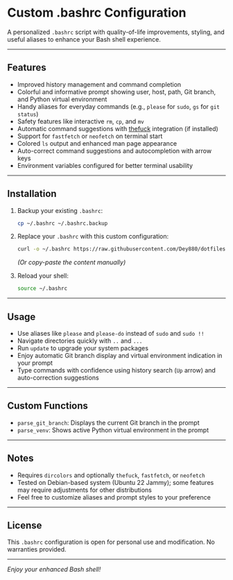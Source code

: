 # Custom .bashrc Configuration

A personalized `.bashrc` script with quality-of-life improvements, styling, and useful aliases to enhance your Bash shell experience.

---

## Features

- Improved history management and command completion
- Colorful and informative prompt showing user, host, path, Git branch, and Python virtual environment
- Handy aliases for everyday commands (e.g., `please` for `sudo`, `gs` for `git status`)
- Safety features like interactive `rm`, `cp`, and `mv`
- Automatic command suggestions with [thefuck](https://github.com/nvbn/thefuck) integration (if installed)
- Support for `fastfetch` or `neofetch` on terminal start
- Colored `ls` output and enhanced man page appearance
- Auto-correct command suggestions and autocompletion with arrow keys
- Environment variables configured for better terminal usability

---

## Installation

1. Backup your existing `.bashrc`:

   ```bash
   cp ~/.bashrc ~/.bashrc.backup
   ```

2. Replace your `.bashrc` with this custom configuration:

   ```bash
   curl -o ~/.bashrc https://raw.githubusercontent.com/Dey880/dotfiles/refs/heads/main/.bashrc
   ```

   *(Or copy-paste the content manually)*

3. Reload your shell:

   ```bash
   source ~/.bashrc
   ```

---

## Usage

- Use aliases like `please` and `please-do` instead of `sudo` and `sudo !!`
- Navigate directories quickly with `..` and `...`
- Run `update` to upgrade your system packages
- Enjoy automatic Git branch display and virtual environment indication in your prompt
- Type commands with confidence using history search (`Up` arrow) and auto-correction suggestions

---

## Custom Functions

- `parse_git_branch`: Displays the current Git branch in the prompt
- `parse_venv`: Shows active Python virtual environment in the prompt

---

## Notes

- Requires `dircolors` and optionally `thefuck`, `fastfetch`, or `neofetch`
- Tested on Debian-based system (Ubuntu 22 Jammy); some features may require adjustments for other distributions
- Feel free to customize aliases and prompt styles to your preference

---

## License

This `.bashrc` configuration is open for personal use and modification. No warranties provided.

---

*Enjoy your enhanced Bash shell!*
